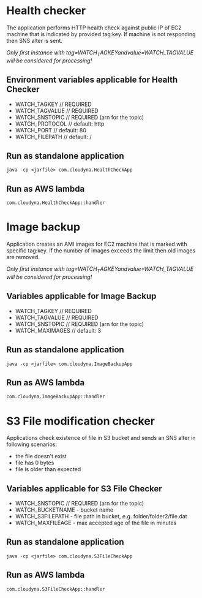 
# Health checker

The application performs HTTP health check against public IP of EC2 machine that is indicated by provided tag:key.
If machine is not responding then SNS alter is sent. 

_Only first instance with tag=$WATCH_TAGKEY and value=$WATCH_TAGVALUE will be considered for processing!_

## Environment variables applicable for Health Checker 
* WATCH_TAGKEY    // REQUIRED
* WATCH_TAGVALUE  // REQUIRED
* WATCH_SNSTOPIC  // REQUIRED (arn for the topic)
* WATCH_PROTOCOL  // default: http
* WATCH_PORT      // default: 80
* WATCH_FILEPATH  // default: /

## Run as standalone application
`java -cp <jarfile> com.cloudyna.HealthCheckApp`

## Run as AWS lambda
`com.cloudyna.HealthCheckApp::handler`

# Image backup

Application creates an AMI images for EC2 machine that is marked with specific tag:key. 
If the number of images exceeds the limit then old images are removed. 

_Only first instance with tag=$WATCH_TAGKEY and value=$WATCH_TAGVALUE will be considered for processing!_

## Variables applicable for Image Backup
* WATCH_TAGKEY    // REQUIRED
* WATCH_TAGVALUE  // REQUIRED
* WATCH_SNSTOPIC  // REQUIRED (arn for the topic)
* WATCH_MAXIMAGES // default: 3

## Run as standalone application
`java -cp <jarfile> com.cloudyna.ImageBackupApp`

## Run as AWS lambda
`com.cloudyna.ImageBackupApp::handler`

# S3 File modification checker

Applications check existence of file in S3 bucket and sends an SNS alter in following scenarios:
* the file doesn't exist
* file has 0 bytes
* file is older than expected

## Variables applicable for S3 File Checker
* WATCH_SNSTOPIC   // REQUIRED (arn for the topic)
* WATCH_BUCKETNAME - bucket name
* WATCH_S3FILEPATH - file path in bucket, e.g. folder/folder2/file.dat
* WATCH_MAXFILEAGE - max accepted age of the file in minutes

## Run as standalone application
`java -cp <jarfile> com.cloudyna.S3FileCheckApp`

## Run as AWS lambda
`com.cloudyna.S3FileCheckApp::handler`

